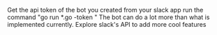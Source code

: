 Get the api token of the bot you created from your slack app
run the command "go run *.go -token <Sample token>"
The bot can do a lot more than what is implemented currently. Explore slack's API to add more cool features
